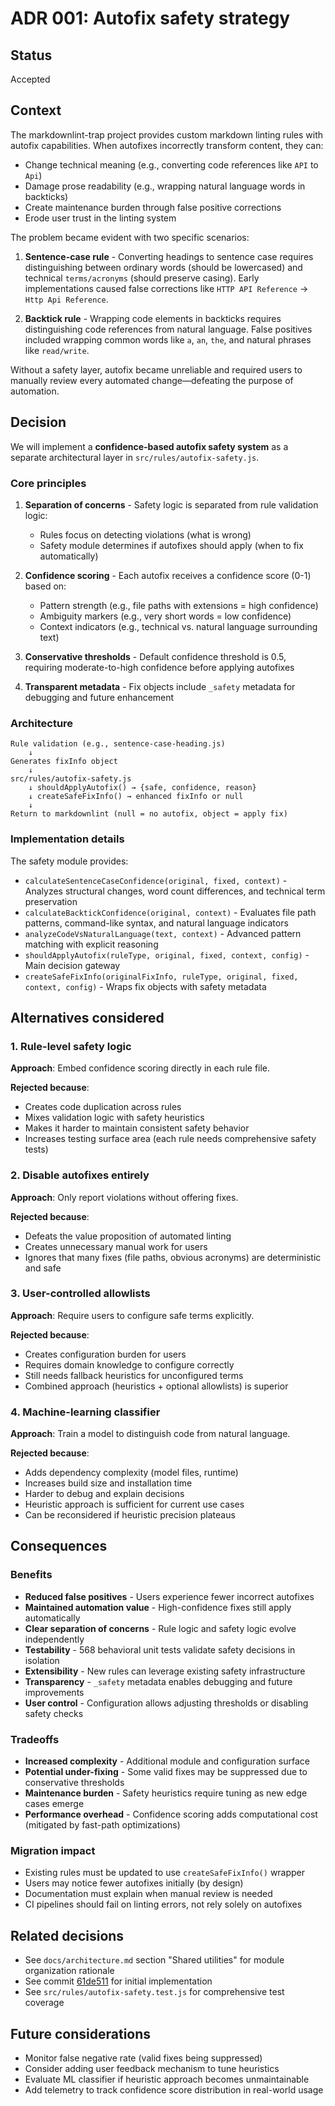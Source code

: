 # ADR 001: Autofix safety strategy

## Status

Accepted

## Context

The markdownlint-trap project provides custom markdown linting rules with autofix capabilities. When autofixes incorrectly transform content, they can:

- Change technical meaning (e.g., converting code references like `API` to `Api`)
- Damage prose readability (e.g., wrapping natural language words in backticks)
- Create maintenance burden through false positive corrections
- Erode user trust in the linting system

The problem became evident with two specific scenarios:

1. **Sentence-case rule** - Converting headings to sentence case requires distinguishing between ordinary words (should be lowercased) and technical `terms/acronyms` (should preserve casing). Early implementations caused false corrections like `HTTP API Reference` → `Http Api Reference`.

2. **Backtick rule** - Wrapping code elements in backticks requires distinguishing code references from natural language. False positives included wrapping common words like `a`, `an`, `the`, and natural phrases like `read/write`.

Without a safety layer, autofix became unreliable and required users to manually review every automated change—defeating the purpose of automation.

## Decision

We will implement a **confidence-based autofix safety system** as a separate architectural layer in `src/rules/autofix-safety.js`.

### Core principles

1. **Separation of concerns** - Safety logic is separated from rule validation logic:
   - Rules focus on detecting violations (what is wrong)
   - Safety module determines if autofixes should apply (when to fix automatically)

2. **Confidence scoring** - Each autofix receives a confidence score (0-1) based on:
   - Pattern strength (e.g., file paths with extensions = high confidence)
   - Ambiguity markers (e.g., very short words = low confidence)
   - Context indicators (e.g., technical vs. natural language surrounding text)

3. **Conservative thresholds** - Default confidence threshold is 0.5, requiring moderate-to-high confidence before applying autofixes

4. **Transparent metadata** - Fix objects include `_safety` metadata for debugging and future enhancement

### Architecture

```text
Rule validation (e.g., sentence-case-heading.js)
    ↓
Generates fixInfo object
    ↓
src/rules/autofix-safety.js
    ↓ shouldApplyAutofix() → {safe, confidence, reason}
    ↓ createSafeFixInfo() → enhanced fixInfo or null
    ↓
Return to markdownlint (null = no autofix, object = apply fix)
```

### Implementation details

The safety module provides:

- `calculateSentenceCaseConfidence(original, fixed, context)` - Analyzes structural changes, word count differences, and technical term preservation
- `calculateBacktickConfidence(original, context)` - Evaluates file path patterns, command-like syntax, and natural language indicators
- `analyzeCodeVsNaturalLanguage(text, context)` - Advanced pattern matching with explicit reasoning
- `shouldApplyAutofix(ruleType, original, fixed, context, config)` - Main decision gateway
- `createSafeFixInfo(originalFixInfo, ruleType, original, fixed, context, config)` - Wraps fix objects with safety metadata

## Alternatives considered

### 1. Rule-level safety logic

**Approach**: Embed confidence scoring directly in each rule file.

**Rejected because**:

- Creates code duplication across rules
- Mixes validation logic with safety heuristics
- Makes it harder to maintain consistent safety behavior
- Increases testing surface area (each rule needs comprehensive safety tests)

### 2. Disable autofixes entirely

**Approach**: Only report violations without offering fixes.

**Rejected because**:

- Defeats the value proposition of automated linting
- Creates unnecessary manual work for users
- Ignores that many fixes (file paths, obvious acronyms) are deterministic and safe

### 3. User-controlled allowlists

**Approach**: Require users to configure safe terms explicitly.

**Rejected because**:

- Creates configuration burden for users
- Requires domain knowledge to configure correctly
- Still needs fallback heuristics for unconfigured terms
- Combined approach (heuristics + optional allowlists) is superior

### 4. Machine-learning classifier

**Approach**: Train a model to distinguish code from natural language.

**Rejected because**:

- Adds dependency complexity (model files, runtime)
- Increases build size and installation time
- Harder to debug and explain decisions
- Heuristic approach is sufficient for current use cases
- Can be reconsidered if heuristic precision plateaus

## Consequences

### Benefits

- **Reduced false positives** - Users experience fewer incorrect autofixes
- **Maintained automation value** - High-confidence fixes still apply automatically
- **Clear separation of concerns** - Rule logic and safety logic evolve independently
- **Testability** - 568 behavioral unit tests validate safety decisions in isolation
- **Extensibility** - New rules can leverage existing safety infrastructure
- **Transparency** - `_safety` metadata enables debugging and future improvements
- **User control** - Configuration allows adjusting thresholds or disabling safety checks

### Tradeoffs

- **Increased complexity** - Additional module and configuration surface
- **Potential under-fixing** - Some valid fixes may be suppressed due to conservative thresholds
- **Maintenance burden** - Safety heuristics require tuning as new edge cases emerge
- **Performance overhead** - Confidence scoring adds computational cost (mitigated by fast-path optimizations)

### Migration impact

- Existing rules must be updated to use `createSafeFixInfo()` wrapper
- Users may notice fewer autofixes initially (by design)
- Documentation must explain when manual review is needed
- CI pipelines should fail on linting errors, not rely solely on autofixes

## Related decisions

- See `docs/architecture.md` section "Shared utilities" for module organization rationale
- See commit [61de511](https://github.com/kynoptic/markdownlint-trap/commit/61de511) for initial implementation
- See `src/rules/autofix-safety.test.js` for comprehensive test coverage

## Future considerations

- Monitor false negative rate (valid fixes being suppressed)
- Consider adding user feedback mechanism to tune heuristics
- Evaluate ML classifier if heuristic approach becomes unmaintainable
- Add telemetry to track confidence score distribution in real-world usage
